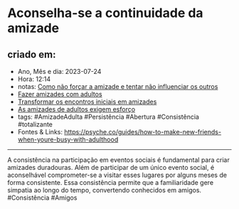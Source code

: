 # Aconselha-se a continuidade da amizade

## criado em: 
-  Ano, Mês e dia: 2023-07-24
- Hora: 12:14
- notas: [Como não forçar a amizade e tentar não influenciar os outros](Como%20não%20forçar%20a%20amizade%20e%20tentar%20não%20influenciar%20os%20outros.md) 
-  [Fazer amizades com adultos](../4%20-%20REF%20BIBLIOGRÁFICA/Fazer%20amizades%20com%20adultos.md)
- [Transformar os encontros iniciais em amizades](Transformar%20os%20encontros%20iniciais%20em%20amizades.md)
- [As amizades de adultos exigem esforço](As%20amizades%20de%20adultos%20exigem%20esforço.md)
- tags: #AmizadeAdulta #Persistência #Abertura #Consistência #totalizante 
- Fontes & Links: https://psyche.co/guides/how-to-make-new-friends-when-youre-busy-with-adulthood
---
A consistência na participação em eventos sociais é fundamental para criar amizades duradouras. Além de participar de um único evento social, é aconselhável comprometer-se a visitar esses lugares por alguns meses de forma consistente. Essa consistência permite que a familiaridade gere simpatia ao longo do tempo, convertendo conhecidos em amigos. #Consistência #Amigos